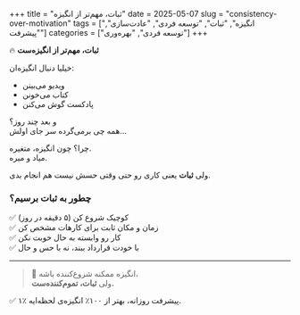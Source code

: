 +++
title = "ثبات، مهم‌تر از انگیزه"
date = 2025-05-07
slug = "consistency-over-motivation"
tags = ["انگیزه", "ثبات", "توسعه فردی", "عادت‌سازی", "پیشرفت"]
categories = ["توسعه فردی", "بهره‌وری"]
+++

🔥 **ثبات، مهم‌تر از انگیزه‌ست**

خیلیا دنبال انگیزه‌ان:
- ویدیو می‌بینن  
- کتاب می‌خونن  
- پادکست گوش می‌کنن

و بعد چند روز؟  
همه چی برمی‌گرده سر جای اولش...

چرا؟ چون انگیزه، متغیره.  
میاد و میره.

ولی **ثبات** یعنی کاری رو حتی وقتی حسش نیست هم انجام بدی.

### چطور به ثبات برسیم؟
✅ کوچیک شروع کن (۵ دقیقه در روز)  
✅ زمان و مکان ثابت برای کارهات مشخص کن  
✅ کار رو وابسته به حال خوبت نکن  
✅ با خودت قرارداد ببند، نه با حس و حال

---

> 🧠 انگیزه ممکنه شروع‌کننده باشه،  
> ولی **ثبات، تموم‌کننده‌ست.**

✅ ۱٪ پیشرفت روزانه، بهتر از ۱۰۰٪ انگیزه‌ی لحظه‌ایه.
